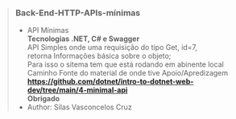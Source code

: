 > ### Back-End-HTTP-APIs-mínimas  
> - API Mínimas  
> **Tecnologias .NET, C# e Swagger**  
> API Simples onde uma requisição do tipo Get, id=7,  
> retorna Informações básica sobre o objeto;  
> Para isso o sitema tem que está rodando em abinente local  
> Caminho Fonte do material de onde  tive Apoio/Apredizagem  
> **https://github.com/dotnet/intro-to-dotnet-web-dev/tree/main/4-minimal-api**  
> **Obrigado**
> - Author: Silas Vasconcelos Cruz
